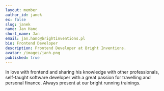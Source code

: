 ```yaml
---
layout: member
author_id: janek
ex: false
slug: janek
name: Jan Hanc
short_name: Jan
email: jan.hanc@brightinventions.pl
bio: Frontend Developer
description: Frontend Developer at Bright Inventions.
avatar: /images/janh.png
published: true
---
```

In love with frontend and sharing his knowledge with other professionals, self-taught software developer with a great passion for travelling and personal finance. Always present at our bright running trainings.